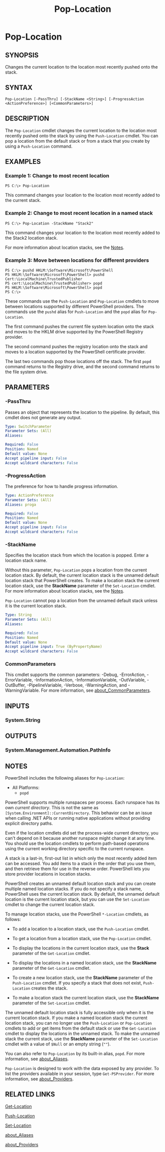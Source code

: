 ﻿---
external help file: Mercury.PowerShell.Hooks.dll-Help.xml
Locale: en-US
Module Name: Mercury.PowerShell.Hooks
ms.date: 12/12/2022
online version: https://learn.microsoft.com/powershell/module/microsoft.powershell.management/pop-location?view=powershell-7.2&WT.mc_id=ps-gethelp
schema: 2.0.0
title: Pop-Location
---

# Pop-Location

## SYNOPSIS

Changes the current location to the location most recently pushed onto the stack.

## SYNTAX

```
Pop-Location [-PassThru] [-StackName <String>] [-ProgressAction <ActionPreference>] [<CommonParameters>]
```

## DESCRIPTION

The `Pop-Location` cmdlet changes the current location to the location most recently pushed onto the
stack by using the `Push-Location` cmdlet. You can pop a location from the default stack or from a
stack that you create by using a `Push-Location` command.

## EXAMPLES

### Example 1: Change to most recent location

```
PS C:\> Pop-Location
```

This command changes your location to the location most recently added to the current stack.

### Example 2: Change to most recent location in a named stack

```
PS C:\> Pop-Location -StackName "Stack2"
```

This command changes your location to the location most recently added to the Stack2 location stack.

For more information about location stacks, see the [Notes](#notes).

### Example 3: Move between locations for different providers

```
PS C:\> pushd HKLM:\Software\Microsoft\PowerShell
PS HKLM:\Software\Microsoft\PowerShell> pushd Cert:\LocalMachine\TrustedPublisher
PS cert:\LocalMachine\TrustedPublisher> popd
PS HKLM:\Software\Microsoft\PowerShell> popd
PS C:\>
```

These commands use the `Push-Location` and `Pop-Location` cmdlets to move between locations
supported by different PowerShell providers. The commands use the `pushd` alias for `Push-Location`
and the `popd` alias for `Pop-Location`.

The first command pushes the current file system location onto the stack and moves to the HKLM drive
supported by the PowerShell Registry provider.

The second command pushes the registry location onto the stack and moves to a location supported by
the PowerShell certificate provider.

The last two commands pop those locations off the stack. The first `popd` command returns to the
Registry drive, and the second command returns to the file system drive.

## PARAMETERS

### -PassThru

Passes an object that represents the location to the pipeline. By default, this cmdlet does not
generate any output.

```yaml
Type: SwitchParameter
Parameter Sets: (All)
Aliases:

Required: False
Position: Named
Default value: None
Accept pipeline input: False
Accept wildcard characters: False
```

### -ProgressAction

The preference for how to handle progress information.

```yaml
Type: ActionPreference
Parameter Sets: (All)
Aliases: proga

Required: False
Position: Named
Default value: None
Accept pipeline input: False
Accept wildcard characters: False
```

### -StackName

Specifies the location stack from which the location is popped. Enter a location stack name.

Without this parameter, `Pop-Location` pops a location from the current location stack. By
default, the current location stack is the unnamed default location stack that PowerShell
creates. To make a location stack the current location stack, use the **StackName** parameter
of the `Set-Location` cmdlet. For more information about location stacks, see the [Notes](#notes).

`Pop-Location` cannot pop a location from the unnamed default stack unless it is the current
location stack.

```yaml
Type: String
Parameter Sets: (All)
Aliases:

Required: False
Position: Named
Default value: None
Accept pipeline input: True (ByPropertyName)
Accept wildcard characters: False
```

### CommonParameters

This cmdlet supports the common parameters: -Debug, -ErrorAction, -ErrorVariable, -InformationAction, -InformationVariable, -OutVariable, -OutBuffer,
-PipelineVariable, -Verbose, -WarningAction, and -WarningVariable. For more information,
see [about_CommonParameters](http://go.microsoft.com/fwlink/?LinkID=113216).

## INPUTS

### System.String

## OUTPUTS

### System.Management.Automation.PathInfo

## NOTES

PowerShell includes the following aliases for `Pop-Location`:

- All Platforms:
  - `popd`

PowerShell supports multiple runspaces per process. Each runspace has its own _current directory_.
This is not the same as `[System.Environment]::CurrentDirectory`. This behavior can be an issue
when calling .NET APIs or running native applications without providing explicit directory paths.

Even if the location cmdlets did set the process-wide current directory, you can't depend on it
because another runspace might change it at any time. You should use the location cmdlets to perform
path-based operations using the current working directory specific to the current runspace.

A stack is a last-in, first-out list in which only the most recently added item can be accessed. You
add items to a stack in the order that you use them, and then retrieve them for use in the reverse
order. PowerShell lets you store provider locations in location stacks.

PowerShell creates an unnamed default location stack and you can create multiple named location
stacks. If you do not specify a stack name, PowerShell uses the current location stack. By
default, the unnamed default location is the current location stack, but you can use the
`Set-Location` cmdlet to change the current location stack.

To manage location stacks, use the PowerShell `*-Location` cmdlets, as follows:

- To add a location to a location stack, use the `Push-Location` cmdlet.

- To get a location from a location stack, use the `Pop-Location` cmdlet.

- To display the locations in the current location stack, use the **Stack** parameter of the
  `Get-Location` cmdlet.

- To display the locations in a named location stack, use the **StackName** parameter of the
  `Get-Location` cmdlet.

- To create a new location stack, use the **StackName** parameter of the `Push-Location` cmdlet. If
  you specify a stack that does not exist, `Push-Location` creates the stack.

- To make a location stack the current location stack, use the **StackName** parameter of the
  `Set-Location` cmdlet.

The unnamed default location stack is fully accessible only when it is the current location stack.
If you make a named location stack the current location stack, you can no longer use the
`Push-Location` or `Pop-Location` cmdlets to add or get items from the default stack or use the
`Get-Location` cmdlet to display the locations in the unnamed stack. To make the unnamed stack
the current stack, use the **StackName** parameter of the `Set-Location` cmdlet with a value of
`$Null` or an empty string (`""`).

You can also refer to `Pop-Location` by its built-in alias, `popd`. For more information, see
[about_Aliases](https://github.com/MicrosoftDocs/PowerShell-Docs/blob/main/reference/7.2/Microsoft.PowerShell.Core/About/about_Aliases.md).

`Pop-Location` is designed to work with the data exposed by any provider. To list the
providers available in your session, type `Get-PSProvider`. For more information, see
[about_Providers](https://github.com/MicrosoftDocs/PowerShell-Docs/blob/main/reference/7.2/Microsoft.PowerShell.Core/About/about_Providers.md).

## RELATED LINKS

[Get-Location](https://github.com/MicrosoftDocs/PowerShell-Docs/blob/main/reference/7.2/Microsoft.PowerShell.Management/Get-Location.md)

[Push-Location](https://github.com/MicrosoftDocs/PowerShell-Docs/blob/main/reference/7.2/Microsoft.PowerShell.Management/Push-Location.md)

[Set-Location](https://github.com/MicrosoftDocs/PowerShell-Docs/blob/main/reference/7.2/Microsoft.PowerShell.Management/Set-Location.md)

[about_Aliases](https://github.com/MicrosoftDocs/PowerShell-Docs/blob/main/reference/7.2/Microsoft.PowerShell.Core/About/about_Aliases.md)

[about_Providers](https://github.com/MicrosoftDocs/PowerShell-Docs/blob/main/reference/7.2/Microsoft.PowerShell.Core/About/about_Providers.md)
